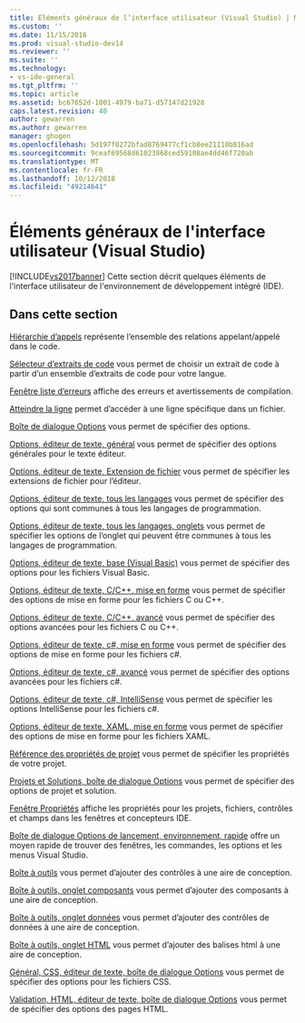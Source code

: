 ```yaml
---
title: Éléments généraux de l’interface utilisateur (Visual Studio) | Microsoft Docs
ms.custom: ''
ms.date: 11/15/2016
ms.prod: visual-studio-dev14
ms.reviewer: ''
ms.suite: ''
ms.technology:
- vs-ide-general
ms.tgt_pltfrm: ''
ms.topic: article
ms.assetid: bc67652d-1001-4979-ba71-d57147d21928
caps.latest.revision: 40
author: gewarren
ms.author: gewarren
manager: ghogen
ms.openlocfilehash: 5d197f0272bfad8769477cf1cb8ee21110b816ad
ms.sourcegitcommit: 9ceaf69568d61023868ced59108ae4dd46f720ab
ms.translationtype: MT
ms.contentlocale: fr-FR
ms.lasthandoff: 10/12/2018
ms.locfileid: "49214641"
---
```

# <a name="general-user-interface-elements-visual-studio"></a>Éléments généraux de l'interface utilisateur (Visual Studio)
[!INCLUDE[vs2017banner](../../includes/vs2017banner.md)]
Cette section décrit quelques éléments de l'interface utilisateur de l'environnement de développement intégré (IDE).

## <a name="in-this-section"></a>Dans cette section
 [Hiérarchie d’appels](../../ide/reference/call-hierarchy.md) représente l’ensemble des relations appelant/appelé dans le code.

 [Sélecteur d’extraits de code](../../ide/reference/code-snippet-picker.md) vous permet de choisir un extrait de code à partir d’un ensemble d’extraits de code pour votre langue.

 [Fenêtre liste d’erreurs](../../ide/reference/error-list-window.md) affiche des erreurs et avertissements de compilation.

 [Atteindre la ligne](../../ide/reference/go-to-line.md) permet d’accéder à une ligne spécifique dans un fichier.

 [Boîte de dialogue Options](../../ide/reference/options-dialog-box-visual-studio.md) vous permet de spécifier des options.

 [Options, éditeur de texte, général](../../ide/reference/options-text-editor-general.md) vous permet de spécifier des options générales pour le texte éditeur.

 [Options, éditeur de texte, Extension de fichier](../../ide/reference/options-text-editor-file-extension.md) vous permet de spécifier les extensions de fichier pour l’éditeur.

 [Options, éditeur de texte, tous les langages](../../ide/reference/options-text-editor-all-languages.md) vous permet de spécifier des options qui sont communes à tous les langages de programmation.

 [Options, éditeur de texte, tous les langages, onglets](../../ide/reference/options-text-editor-all-languages-tabs.md) vous permet de spécifier les options de l’onglet qui peuvent être communes à tous les langages de programmation.

 [Options, éditeur de texte, base (Visual Basic)](../../ide/reference/options-text-editor-basic-visual-basic.md) vous permet de spécifier des options pour les fichiers Visual Basic.

 [Options, éditeur de texte, C/C++, mise en forme](../../ide/reference/options-text-editor-c-cpp-formatting.md) vous permet de spécifier des options de mise en forme pour les fichiers C ou C++.

 [Options, éditeur de texte, C/C++, avancé](../../ide/reference/options-text-editor-c-cpp-advanced.md) vous permet de spécifier des options avancées pour les fichiers C ou C++.

 [Options, éditeur de texte, c#, mise en forme](../../ide/reference/options-text-editor-csharp-formatting.md) vous permet de spécifier des options de mise en forme pour les fichiers c#.

 [Options, éditeur de texte, c#, avancé](../../ide/reference/options-text-editor-csharp-advanced.md) vous permet de spécifier des options avancées pour les fichiers c#.

 [Options, éditeur de texte, c#, IntelliSense](../../ide/reference/options-text-editor-csharp-intellisense.md) vous permet de spécifier les options IntelliSense pour les fichiers c#.

 [Options, éditeur de texte, XAML, mise en forme](../../ide/reference/options-text-editor-xaml-formatting.md) vous permet de spécifier des options de mise en forme pour les fichiers XAML.

 [Référence des propriétés de projet](../../ide/reference/project-properties-reference.md) vous permet de spécifier les propriétés de votre projet.

 [Projets et Solutions, boîte de dialogue Options](../../ide/reference/projects-and-solutions-options-dialog-box.md) vous permet de spécifier des options de projet et solution.

 [Fenêtre Propriétés](../../ide/reference/properties-window.md) affiche les propriétés pour les projets, fichiers, contrôles et champs dans les fenêtres et concepteurs IDE.

 [Boîte de dialogue Options de lancement, environnement, rapide](../../ide/reference/quick-launch-environment-options-dialog-box.md) offre un moyen rapide de trouver des fenêtres, les commandes, les options et les menus Visual Studio.

 [Boîte à outils](../../ide/reference/toolbox.md) vous permet d’ajouter des contrôles à une aire de conception.

 [Boîte à outils, onglet composants](../../ide/reference/toolbox-components-tab.md) vous permet d’ajouter des composants à une aire de conception.

 [Boîte à outils, onglet données](../../ide/reference/toolbox-data-tab.md) vous permet d’ajouter des contrôles de données à une aire de conception.

 [Boîte à outils, onglet HTML](../../ide/reference/toolbox-html-tab.md) vous permet d’ajouter des balises html à une aire de conception.

 [Général, CSS, éditeur de texte, boîte de dialogue Options](http://msdn.microsoft.com/library/b33a7617-e69d-4a11-938e-2e218a34a10c) vous permet de spécifier des options pour les fichiers CSS.

 [Validation, HTML, éditeur de texte, boîte de dialogue Options](http://msdn.microsoft.com/library/9c24ecfe-263e-4bf1-88de-d01be3992863) vous permet de spécifier des options des pages HTML.